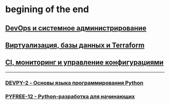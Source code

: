 # begining of the end

## [DevOps и системное администрирование](https://github.com/skurudo/devops-netology/tree/main/DEVSYS-16%20-%20DevOps%20%D0%B8%20%D1%81%D0%B8%D1%81%D1%82%D0%B5%D0%BC%D0%BD%D0%BE%D0%B5%20%D0%B0%D0%B4%D0%BC%D0%B8%D0%BD%D0%B8%D1%81%D1%82%D1%80%D0%B8%D1%80%D0%BE%D0%B2%D0%B0%D0%BD%D0%B8%D0%B5)

## [Виртуализация, базы данных и Terraform](https://github.com/skurudo/devops-netology/tree/main/VIRT-15%20-%20%D0%92%D0%B8%D1%80%D1%82%D1%83%D0%B0%D0%BB%D0%B8%D0%B7%D0%B0%D1%86%D0%B8%D1%8F%2C%20%D0%B1%D0%B0%D0%B7%D1%8B%20%D0%B4%D0%B0%D0%BD%D0%BD%D1%8B%D1%85%20%D0%B8%20Terraform)

## [CI, мониторинг и управление конфигурациями](https://github.com/skurudo/devops-netology/tree/main/MTN-15%20-%20CI%2C%20%D0%BC%D0%BE%D0%BD%D0%B8%D1%82%D0%BE%D1%80%D0%B8%D0%BD%D0%B3%20%D0%B8%20%D1%83%D0%BF%D1%80%D0%B0%D0%B2%D0%BB%D0%B5%D0%BD%D0%B8%D0%B5%20%D0%BA%D0%BE%D0%BD%D1%84%D0%B8%D0%B3%D1%83%D1%80%D0%B0%D1%86%D0%B8%D1%8F%D0%BC%D0%B8)

---

### [DEVPY-2 - Основы языка программирования Python](https://github.com/skurudo/devops-netology/tree/main/DEVPY-2%20-%20Основы%20языка%20программирования%20Python)

### [PYFREE-12 - Python-разработка для начинающих](https://github.com/skurudo/devops-netology/tree/main/PYFREE-12%20-%20Python-разработка%20для%20начинающих)